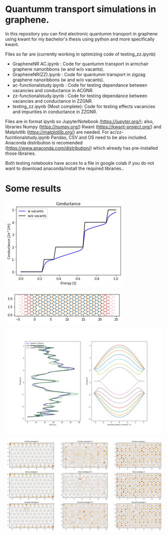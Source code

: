 # Quantumm transport simulations in graphene.

In this repository you can find electronic quantumm transport in graphene using kwant for my bachelor's thesis using python and more specifically kwant.

Files so far are (currently working in optimizing code of testing_zz.ipynb)

* GrapheneNR AC.ipynb  : Code for quantumm transport in armchair graphene nanoribbons (w and w/o vacants).
* GrapheneNR(ZZ).ipynb : Code for quantumm transport in zigzag graphene nanoribbons (w and w/o vacants).
* ac-functionalstudy.ipynb : Code for testing dependance between vacancies and conductance in ACGNR.
* zz-functionalstudy.ipynb : Code for testing dependance between vacancies and conductance in ZZGNR.
* testing_zz.ipynb {Most complete}: Code for testing effects vacancies and impurities in conductance in ZZGNR.


Files are in format ipynb so JupyterNotebook (https://jupyter.org/); also, libraries Numpy (https://numpy.org/) Kwant (https://kwant-project.org/) and Matplotlib (https://matplotlib.org/) are needed. For ac/zz-fucntionalstudy.ipynb Pandas, CSV and OS need to be also included.
Anaconda distribution is recomended (https://www.anaconda.com/distribution/) which already has pre-installed those libraries.

Both testing notebooks have acces to a file in google colab if you do not want to download anaconda/install the required libraries..

# Some results

![Conductance](/Conductance.png)

![Armchair Lattice](/latticeac.png)

![DoS](/DoS.png)

![LDoS](/LDoS.png)



